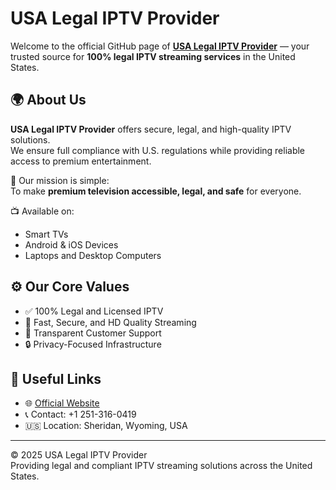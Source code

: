 # USA Legal IPTV Provider

Welcome to the official GitHub page of **[USA Legal IPTV Provider](https://legal-iptv-provider-usa.com)** — your trusted source for **100% legal IPTV streaming services** in the United States.

## 🌍 About Us
**USA Legal IPTV Provider** offers secure, legal, and high-quality IPTV solutions.  
We ensure full compliance with U.S. regulations while providing reliable access to premium entertainment.

🎯 Our mission is simple:  
To make **premium television accessible, legal, and safe** for everyone.

📺 Available on:
- Smart TVs  
- Android & iOS Devices  
- Laptops and Desktop Computers  

## ⚙️ Our Core Values
- ✅ 100% Legal and Licensed IPTV  
- 🚀 Fast, Secure, and HD Quality Streaming  
- 💬 Transparent Customer Support  
- 🔒 Privacy-Focused Infrastructure  

## 🔗 Useful Links
- 🌐 [Official Website](https://legal-iptv-provider-usa.com)  
- 📞 Contact: +1 251-316-0419  
- 🇺🇸 Location: Sheridan, Wyoming, USA  

---

© 2025 USA Legal IPTV Provider  
Providing legal and compliant IPTV streaming solutions across the United States.
